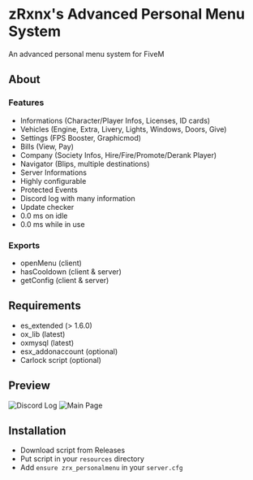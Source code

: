 # zRxnx's Advanced Personal Menu System

An advanced personal menu system for FiveM

## About

### Features

- Informations (Character/Player Infos, Licenses, ID cards)
- Vehicles (Engine, Extra, Livery, Lights, Windows, Doors, Give)
- Settings (FPS Booster, Graphicmod)
- Bills (View, Pay)
- Company (Society Infos, Hire/Fire/Promote/Derank Player)
- Navigator (Blips, multiple destinations)
- Server Informations
- Highly configurable
- Protected Events
- Discord log with many information
- Update checker
- 0.0 ms on idle
- 0.0 ms while in use

### Exports

- openMenu (client)
- hasCooldown (client & server)
- getConfig (client & server)

## Requirements

- es_extended (> 1.6.0)
- ox_lib (latest)
- oxmysql (latest)
- esx_addonaccount (optional)
- Carlock script (optional)

## Preview

![Discord Log](https://i.imgur.com/S8Hvzl3.png)
![Main Page](https://i.imgur.com/EvzoVKc.png)

## Installation

- Download script from Releases
- Put script in your `resources` directory
- Add `ensure zrx_personalmenu` in your `server.cfg`
